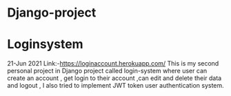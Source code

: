 # Django-project
# Loginsystem
21-Jun 2021 
Link:-https://loginaccount.herokuapp.com/
This is my second personal project in Django project called 
login-system where user can create an account , 
get login to their account ,can edit and delete their data and logout , 
I also tried to implement JWT token user authentication system.
